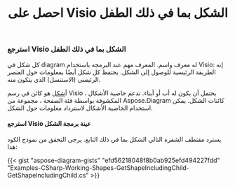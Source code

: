 ﻿---
title: احصل على Visio الشكل بما في ذلك الطفل
type: docs
weight: 110
url: /ar/net/get-visio-shape-including-child/
description: يشرح هذا القسم كيفية الحصول على شكل visio بما في ذلك الطفل مع معرف الشكل أو الاسم مع Aspose.Diagram.
---
### **استرجع Visio الشكل بما في ذلك الطفل**
كل شكل في diagram له معرف واسم. المعرف مهم عند البرمجة باستخدام Visio: إنه الطريقة الرئيسية للوصول إلى الشكل. يحتفظ كل شكل أيضًا بمعلومات حول العنصر الرئيسي (الاستنسل) الذي يتكون منه.

 أ[شكل](http://www.aspose.com/api/net/diagram/aspose.diagram/shape) هو كائن في رسم Visio يحتمل أن يكون له أب أو أبناء. تدعم خاصية الأشكال ، المكشوفة بواسطة فئة الصفحة ، مجموعة من Aspose.Diagram كائنات الشكل. يمكن استخدام الخاصية الأشكال لاسترداد معلومات حول الشكل.
#### **استرجع Visio عينة برمجة الشكل**
يسترد مقتطف الشفرة التالي الشكل بما في ذلك التابع. يرجى التحقق من نموذج الكود هذا:

{{< gist "aspose-diagram-gists" "efd56218048f8b0ab925efd494227fdd" "Examples-CSharp-Working-Shapes-GetShapeIncludingChild-GetShapeIncludingChild.cs" >}}

